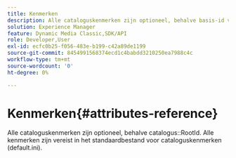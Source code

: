 ```yaml
---
title: Kenmerken
description: Alle cataloguskenmerken zijn optioneel, behalve basis-id van catalogus. Alle kenmerken zijn vereist in het standaardbestand voor cataloguskenmerken (default.ini).
solution: Experience Manager
feature: Dynamic Media Classic,SDK/API
role: Developer,User
exl-id: ecfc0b25-f056-483e-b199-c42a89de1199
source-git-commit: 8454991568374ecd1c4babdd3210250ea7988c4c
workflow-type: tm+mt
source-wordcount: '0'
ht-degree: 0%

---
```


# Kenmerken{#attributes-reference}

Alle cataloguskenmerken zijn optioneel, behalve catalogus::RootId. Alle kenmerken zijn vereist in het standaardbestand voor cataloguskenmerken (default.ini).
